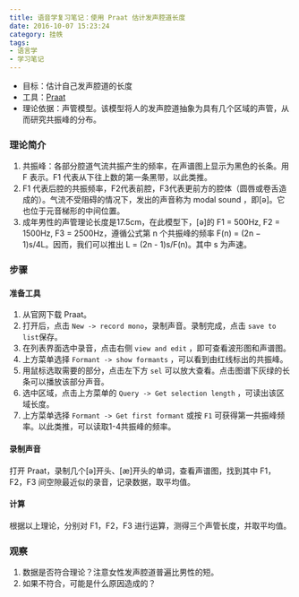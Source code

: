 ```yaml
---
title: 语音学复习笔记：使用 Praat 估计发声腔道长度
date: 2016-10-07 15:23:24
category: 挂帙
tags:
- 语言学
- 学习笔记
---
```

- 目标：估计自己发声腔道的长度
- 工具：[Praat](http://www.fon.hum.uva.nl/praat/)
- 理论依据：声管模型。该模型将人的发声腔道抽象为具有几个区域的声管，从而研究共振峰的分布。
<!--more-->

### 理论简介
1. 共振峰：各部分腔道气流共振产生的频率，在声谱图上显示为黑色的长条。用 F 表示。F1 代表从下往上数的第一条黑带，以此类推。
2. F1 代表后腔的共振频率，F2代表前腔，F3代表更前方的腔体（圆唇或卷舌造成的）。气流不受阻碍的情况下，发出的声音称为 modal sound ，即[ə]。它也位于元音梯形的中间位置。
3. 成年男性的声管理论长度是17.5cm，在此模型下，[ə]的 F1 = 500Hz, F2 = 1500Hz, F3 = 2500Hz，遵循公式第 n 个共振峰的频率 F(n) = (2n − 1)s/4L。因而，我们可以推出 L = (2n - 1)s/F(n)。其中 s 为声速。

### 步骤
#### 准备工具
1. 从官网下载 Praat。
2. 打开后，点击 `New -> record mono`，录制声音。录制完成，点击 `save to list`保存。
3. 在列表界面选中录音，点击右侧 `view and edit` ，即可查看波形图和声谱图。
4. 上方菜单选择 `Formant -> show formants` ，可以看到由红线标出的共振峰。
5. 用鼠标选取需要的部分，点击左下方 `sel` 可以放大查看。点击图谱下灰绿的长条可以播放该部分声音。
6. 选中区域，点击上方菜单的 `Query -> Get selection length` ，可读出该区域长度。
7. 上方菜单选择 `Formant -> Get first formant` 或按 `F1` 可获得第一共振峰频率。以此类推，可以读取1-4共振峰的频率。

#### 录制声音
打开 Praat，录制几个[ə]开头、[æ]开头的单词，查看声谱图，找到其中 F1，F2，F3 间空隙最近似的录音，记录数据，取平均值。

#### 计算
根据以上理论，分别对 F1，F2，F3 进行运算，测得三个声管长度，并取平均值。

### 观察
1. 数据是否符合理论？注意女性发声腔道普遍比男性的短。
2. 如果不符合，可能是什么原因造成的？




